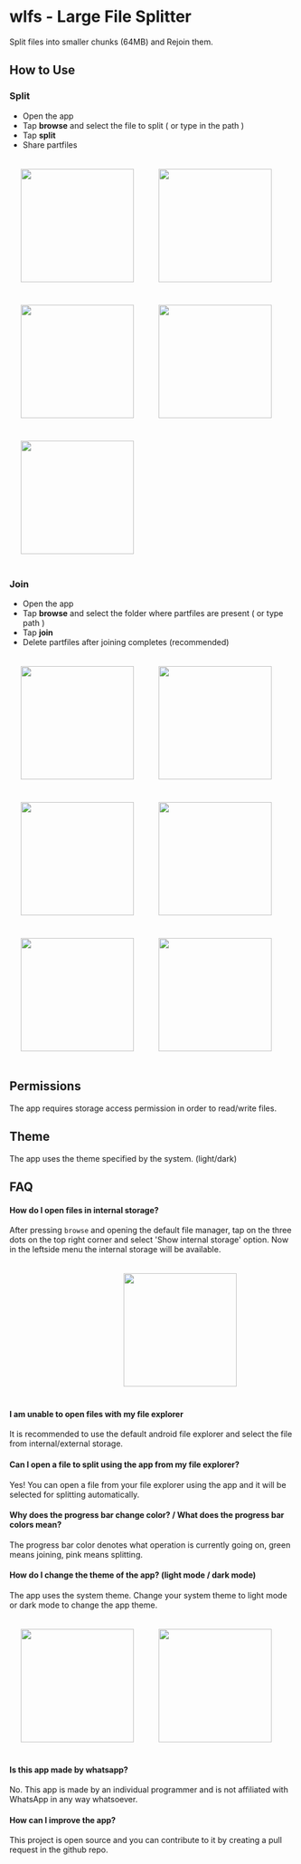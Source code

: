 # wlfs - Large File Splitter
Split files into smaller chunks (64MB) and Rejoin them.

## How to Use
### Split
* Open the app
* Tap **browse** and select the file to split ( or type in the path )
* Tap **split**
* Share partfiles

<img src = "img/start.png" width="200" style="padding:20"/> <img src = "img/split_1.png" width="200" style ="padding: 20"/> <img src = "img/split_2.png" width="200" style="padding: 20" /> <img src = "img/split_3.png" width="200" style="padding:20"/> <img src = "img/split_4.png" width="200" style="padding:20"/>

### Join
* Open the app
* Tap **browse** and select the folder where partfiles are present ( or type path )
* Tap **join**
* Delete partfiles after joining completes (recommended)

<img src = "img/start.png" width="200" style="padding: 20"/> <img src = "img/join_1.png" width="200" style="padding: 20" /> <img src = "img/join_2.png" width="200" style="padding: 20"/> <img src = "img/join_3.png" width="200" style="padding: 20"/> <img src = "img/join_4.png" width="200" style="padding: 20"/> <img src = "img/join_5.png" width="200" style="padding: 20"/>

## Permissions

The app requires storage access permission in order to read/write files.

## Theme

The app uses the theme specified by the system. (light/dark)

## FAQ

#### How do I open files in internal storage?
After pressing `browse` and opening the default file manager, tap on the three dots on the top right corner and select 'Show internal storage' option. Now in the leftside menu the internal storage will be available.

<img src="img/faq_internal.png" width="200" style="padding: 20 40%"/>

#### I am unable to open files with my file explorer
It is recommended to use the default android file explorer and select the file from internal/external storage.

#### Can I open a file to split using the app from my file explorer?
Yes! You can open a file from your file explorer using the app and it will be selected for splitting automatically.

#### Why does the progress bar change color? / What does the progress bar colors mean?
The progress bar color denotes what operation is currently going on, green means joining, pink means splitting.

#### How do I change the theme of the app? (light mode / dark mode)
The app uses the system theme. Change your system theme to light mode or dark mode to change the app theme.

<img src="img/faq_light.png" width="200" style="margin: 20" /> <img src="img/start.png" width="200" style="margin: 20" />

#### Is this app made by whatsapp?
No. This app is made by an individual programmer and is not affiliated with WhatsApp in any way whatsoever.

#### How can I improve the app?
This project is open source and you can contribute to it by creating a pull request in the github repo.

